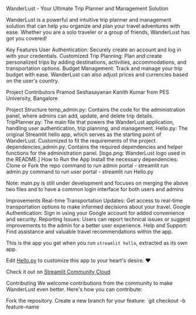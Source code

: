 WanderLust - Your Ultimate Trip Planner and Management Solution

WanderLust is a powerful and intuitive trip planner and management solution that can help you organize and plan your travel adventures with ease. Whether you are a solo traveler or a group of friends, WanderLust has got you covered!

Key Features
User Authentication: Securely create an account and log in with your credentials.
Customized Trip Planning: Plan and create personalized trips by adding destinations, activities, accommodations, and transportation options.
Budget Management: Track and manage your trip budget with ease. WanderLust can also adjust prices and currencies based on the user's country.

Project Contributors
Pramod Seshasayanan
Kanith Kumar
from PES University, Bangalore

Project Structure
temp_admin.py: Contains the code for the administration panel, where admins can add, update, and delete trip details.
TripPlanner.py: The main file that powers the WanderLust application, handling user authentication, trip planning, and management.
Hello.py: The original Streamlit hello app, which serves as the starting point of WanderLust. Customized to fit the requirements of the project.
dependencies_admin.py: Contains the required dependencies and helper functions for the administration panel.
[logo.png: WanderLust logo used in the README.]
How to Run the App
Install the necessary dependencies: 
Clone or Fork the repo
command to run admin portal - streamlit run admin.py
command to run user portal - streamlit run Hello.py

Note: main.py is still under development and focuses on merging the above two files and to have a common login interface for both users and admins

Improvements
Real-time Transportation Updates: Get access to real-time transportation options to make informed decisions about your travel.
Google Authentication: Sign in using your Google account for added convenience and security.
Reporting Issues: Users can report technical issues or suggest improvements to the admin for a better user experience.
Help and Support: Find assistance and valuable travel recommendations within the app.

This is the app you get when you run `streamlit hello`, extracted as its own app.

Edit [Hello.py](./Hello.py) to customize this app to your heart's desire. ❤️

Check it out on [Streamlit Community Cloud]()


Contributing
We welcome contributions from the community to make WanderLust even better. Here's how you can contribute:

Fork the repository.
Create a new branch for your feature: `git checkout -b feature-name
